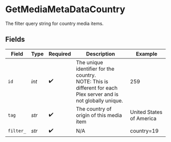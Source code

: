 # GetMediaMetaDataCountry

The filter query string for country media items.


## Fields

| Field                                                                                                            | Type                                                                                                             | Required                                                                                                         | Description                                                                                                      | Example                                                                                                          |
| ---------------------------------------------------------------------------------------------------------------- | ---------------------------------------------------------------------------------------------------------------- | ---------------------------------------------------------------------------------------------------------------- | ---------------------------------------------------------------------------------------------------------------- | ---------------------------------------------------------------------------------------------------------------- |
| `id`                                                                                                             | *int*                                                                                                            | :heavy_check_mark:                                                                                               | The unique identifier for the country.<br/>NOTE: This is different for each Plex server and is not globally unique.<br/> | 259                                                                                                              |
| `tag`                                                                                                            | *str*                                                                                                            | :heavy_check_mark:                                                                                               | The country of origin of this media item                                                                         | United States of America                                                                                         |
| `filter_`                                                                                                        | *str*                                                                                                            | :heavy_check_mark:                                                                                               | N/A                                                                                                              | country=19                                                                                                       |